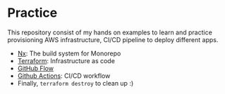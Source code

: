 # Practice

This repository consist of my hands on examples to learn and practice provisioning AWS infrastructure, CI/CD pipeline to deploy different apps.

- [Nx](https://nx.dev/): The build system for Monorepo
- [Terraform](https://www.terraform.io/): Infrastructure as code
- [GitHub Flow](https://docs.github.com/en/get-started/quickstart/github-flow)
- [Github Actions](https://github.com/features/actions): CI/CD workflow
- Finally, `terraform destroy` to clean up :)
